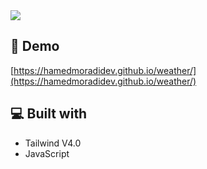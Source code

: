 <img src="https://github.com/user-attachments/assets/0967c245-9b7b-4520-ad4a-f29ba7271668">

<h2>🚀 Demo</h2>

[https://hamedmoradidev.github.io/weather/](https://hamedmoradidev.github.io/weather/)

<h2>💻 Built with</h2>

*   Tailwind V4.0
*   JavaScript

